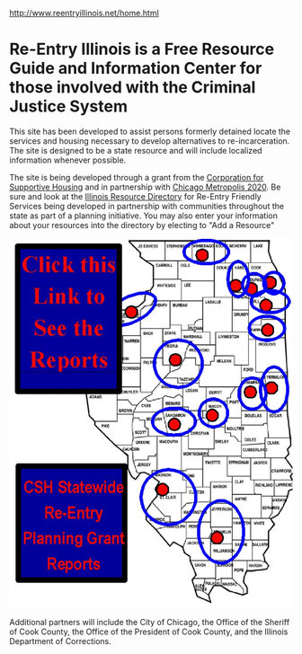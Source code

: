 http://www.reentryillinois.net/home.html

Re-Entry Illinois is a Free Resource Guide and Information Center
for those involved with the Criminal Justice System
=================================================================

This site has been developed to assist persons formerly detained locate the services and housing necessary to develop alternatives to re-incarceration.  The site is designed to be a state resource and will include localized information whenever possible.

The site is being developed through a grant from the [Corporation for Supportive Housing] and in partnership with [Chicago Metropolis 2020].  Be sure and look at the [Illinois Resource Directory] for Re-Entry Friendly Services being developed in partnership with communities throughout the state as part of a planning initiative.  You may also enter your information about your resources into the directory by electing to "Add a Resource"

[![Click here to see the reports][see-reports-img]][see-reports]

Additional partners will include the City of Chicago, the Office of the Sheriff of Cook County, the Office of the President of Cook County, and the Illinois Department of Corrections.

[see-reports-img]: ./images/home-see-reports.jpg
[see-reports]: index-2.html
[Corporation for Supportive Housing]: http://www.csh.org/
[Chicago Metropolis 2020]: http://www.chicagometropolis2020.org/
[ Illinois Resource Directory]: http://www.venturecd.net/ResourceDirectory/dirDisplay_Map.asp?ref=1234

